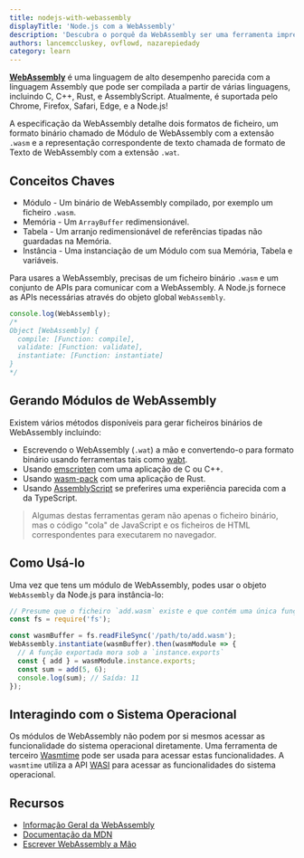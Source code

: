 ```yaml
---
title: nodejs-with-webassembly
displayTitle: 'Node.js com a WebAssembly'
description: 'Descubra o porquê da WebAssembly ser uma ferramenta impressionante e aprenda a usá-la sozinho.'
authors: lancemccluskey, ovflowd, nazarepiedady
category: learn
---
```


**[WebAssembly](https://webassembly.org)** é uma linguagem de alto desempenho parecida com a linguagem Assembly que pode ser compilada a partir de várias linguagens, incluindo C, C++, Rust, e AssemblyScript. Atualmente, é suportada pelo Chrome, Firefox, Safari, Edge, e a Node.js!

A especificação da WebAssembly detalhe dois formatos de ficheiro, um formato binário chamado de Módulo de WebAssembly com a extensão `.wasm` e a representação correspondente de texto chamada de formato de Texto de WebAssembly com a extensão `.wat`.

## Conceitos Chaves

* Módulo - Um binário de WebAssembly compilado, por exemplo um ficheiro `.wasm`.
* Memória - Um `ArrayBuffer` redimensionável.
* Tabela - Um arranjo redimensionável de referências tipadas não guardadas na Memória.
* Instância - Uma instanciação de um Módulo com sua Memória, Tabela e variáveis.

Para usares a WebAssembly, precisas de um ficheiro binário `.wasm` e um conjunto de APIs para comunicar com a WebAssembly. A Node.js fornece as APIs necessárias através do objeto global `WebAssembly`.

```js
console.log(WebAssembly);
/*
Object [WebAssembly] {
  compile: [Function: compile],
  validate: [Function: validate],
  instantiate: [Function: instantiate]
}
*/
```

## Gerando Módulos de WebAssembly

Existem vários métodos disponíveis para gerar ficheiros binários de WebAssembly incluindo:

* Escrevendo o WebAssembly (`.wat`) a mão e convertendo-o para formato binário usando ferramentas tais como [wabt](https://github.com/webassembly/wabt).
* Usando [emscripten](https://emscripten.org/) com uma aplicação de C ou C++.
* Usando [wasm-pack](https://rustwasm.github.io/wasm-pack/book/) com uma aplicação de Rust.
* Usando [AssemblyScript](https://www.assemblyscript.org/) se preferires uma experiência parecida com a da TypeScript.

> Algumas destas ferramentas geram não apenas o ficheiro binário, mas o código "cola" de JavaScript e os ficheiros de HTML correspondentes para executarem no navegador.

## Como Usá-lo

Uma vez que tens um módulo de WebAssembly, podes usar o objeto `WebAssembly` da Node.js para instância-lo:

```js
// Presume que o ficheiro `add.wasm` existe e que contém uma única função somando dois argumentos fornecidos
const fs = require('fs');

const wasmBuffer = fs.readFileSync('/path/to/add.wasm');
WebAssembly.instantiate(wasmBuffer).then(wasmModule => {
  // A função exportada mora sob a `instance.exports`
  const { add } = wasmModule.instance.exports;
  const sum = add(5, 6);
  console.log(sum); // Saída: 11
});
```

## Interagindo com o Sistema Operacional

Os módulos de WebAssembly não podem por si mesmos acessar as funcionalidade do sistema operacional diretamente. Uma ferramenta de terceiro [Wasmtime](https://docs.wasmtime.dev/) pode ser usada para acessar estas funcionalidades. A `wasmtime` utiliza a API [WASI](https://wasi.dev/) para acessar as funcionalidades do sistema operacional.

## Recursos

* [Informação Geral da WebAssembly](https://webassembly.org/)
* [Documentação da MDN](https://developer.mozilla.org/en-US/docs/WebAssembly)
* [Escrever WebAssembly a Mão](https://webassembly.github.io/spec/core/text/index.html)
